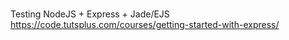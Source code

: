 ###

Testing NodeJS + Express + Jade/EJS
https://code.tutsplus.com/courses/getting-started-with-express/